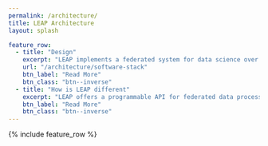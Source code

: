 ```yaml
---
permalink: /architecture/
title: LEAP Architecture
layout: splash

feature_row:
  - title: "Design"
    excerpt: "LEAP implements a federated system for data science over health data"
    url: "/architecture/software-stack"
    btn_label: "Read More"
    btn_class: "btn--inverse"
  - title: "How is LEAP different"
    excerpt: "LEAP offers a programmable API for federated data processing and natively supports differential privacy"
    btn_label: "Read More"
    btn_class: "btn--inverse"
---
```


{% include feature_row %}
